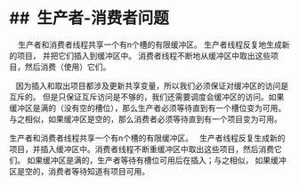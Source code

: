 # \##  生产者-消费者问题

    生产者和消费者线程共享一个有n个槽的有限缓冲区。 生产者线程反复地生成新的项目， 并把它们插入到缓冲区中。
    消费者线程不断地从缓冲区中取出这些项目，然后消费（使用）它们。

   因为插入和取出项目都涉及更新共享变量，所以我们必须保证对缓冲区的访问是互斥的。 
   但是只保证互斥访问是不够的，我们还需要调度会缓冲区的访问。如果缓冲区是满的（没有空的槽位），那么生产者必须等待直到有一个槽位变为可用。 
   与之相似，如果缓冲区是空的，那么消费者必须等待直到有一个项目变为可用。

生产者和消费者线程共享一个有n个槽的有限缓冲区。  
生产者线程反复生成新的项目，并插入缓冲区中。消费者线程不断重缓冲区中取出这些项目，然后消费它们。 
如果缓冲区是满的，生产者等待有槽位可用后在插入；与之相似， 如果缓冲区是空的，消费者等待知道有项目可用。
